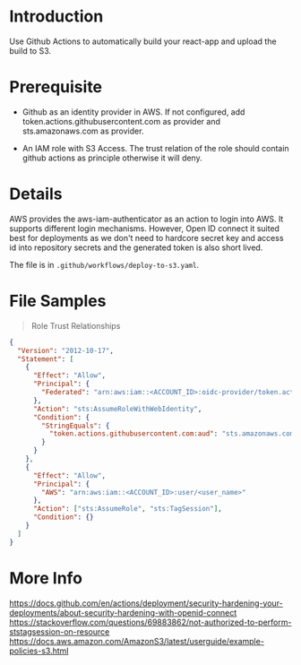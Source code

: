 # Introduction

Use Github Actions to automatically build your react-app and upload the build to S3.

# Prerequisite

- Github as an identity provider in AWS. If not configured, add token.actions.githubusercontent.com as provider and sts.amazonaws.com as provider.

- An IAM role with S3 Access. The trust relation of the role should contain github actions as principle otherwise it will deny.

# Details

AWS provides the aws-iam-authenticator as an action to login into AWS. It supports different login mechanisms. However, Open ID connect it suited best for deployments as we don't need to hardcore secret key and access id into repository secrets and the generated token is also short lived.

The file is in `.github/workflows/deploy-to-s3.yaml`.

# File Samples

> Role Trust Relationships

```json
{
  "Version": "2012-10-17",
  "Statement": [
    {
      "Effect": "Allow",
      "Principal": {
        "Federated": "arn:aws:iam::<ACCOUNT_ID>:oidc-provider/token.actions.githubusercontent.com"
      },
      "Action": "sts:AssumeRoleWithWebIdentity",
      "Condition": {
        "StringEquals": {
          "token.actions.githubusercontent.com:aud": "sts.amazonaws.com"
        }
      }
    },
    {
      "Effect": "Allow",
      "Principal": {
        "AWS": "arn:aws:iam::<ACCOUNT_ID>:user/<user_name>"
      },
      "Action": ["sts:AssumeRole", "sts:TagSession"],
      "Condition": {}
    }
  ]
}
```

# More Info

https://docs.github.com/en/actions/deployment/security-hardening-your-deployments/about-security-hardening-with-openid-connect
https://stackoverflow.com/questions/69883862/not-authorized-to-perform-ststagsession-on-resource
https://docs.aws.amazon.com/AmazonS3/latest/userguide/example-policies-s3.html
